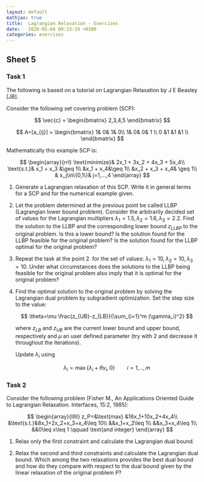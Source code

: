 ```yaml
---
layout: default
mathjax: true
title:  Lagrangian Relaxation - Exercises
date:   2020-05-04 09:33:19 +0100
categories: exercises 
---
```


## Sheet 5


### Task 1

The following is based on a tutorial on Lagrangian Relaxation by J E
Beasley [JB].

Consider the following set covering problem (SCP):

$$
\vec{c} = \begin{bmatrix} 2,3,4,5 \end{bmatrix}
$$

$$
A=[a_{ij}] = \begin{bmatrix} 1& 0& 1& 0\\
 1& 0& 0& 1 \\
 0 &1 &1 &1 \\
 \end{bmatrix}
$$

Mathematically this example SCP is:

$$
\begin{array}{rrl}
\text{minimize}& 2x_1 + 3x_2 + 4x_3 + 5x_4\\
\text{s.t.}& x_1 + x_3 &\geq 1\\
 &x_1 + x_4&\geq 1\\
 &x_2 + x_3 + x_4& \geq 1\\
& x_j\in\{0,1\}&  j=1,...,4
\end{array}
$$


1. Generate a Lagrangian relaxation of this SCP. Write it in general
   terms for a SCP and for the numerical example given. 

2. Let the problem determined at the previous point be called LLBP
   (Lagrangian lower bound problem). Consider the arbitrarily decided
   set of values for the Lagrangian multipliers
   $\lambda_1=1.5,\lambda_2=1.6,\lambda_3=2.2$.
   Find the solution to the LLBP and the corresponding lower bound $z_{LLBP}$ to the
   original problem.
   Is this a lower bound? Is the solution found for the LLBP feasible
   for the original problem? Is the solution found for the LLBP optimal
   for the original problem? 

  
3. Repeat the task at the point 2. for the set of values: 
   $\lambda_1=10,\lambda_2=10,\lambda_3=10$. Under what
   circumstances does the solutions to the LLBP being feasible for the
   original problem also imply that it is optimal for the original
   problem?

4. Find the optimal solution to the original problem by solving the
   Lagrangian dual problem by subgradient optimization.
   Set the step size to the value:
   
   $$
   \theta=\mu \frac{z_{UB}-z_{LB}}{\sum_{i=1}^m (\gamma_i)^2}
   $$
   
   where $z_{LB}$ and $z_{UB}$ are the current lower bound and upper
   bound, respectively and $\mu$ an user defined parameter (try with 2
   and decrease it throughout the iterations).
   
   Update $\lambda_i$ using 
   
   $$
   \lambda_i=\max\{\lambda_i+\theta\gamma_i,0\}\qquad i=1,..,m
   $$




### Task 2

Consider the following problem (Fisher M., An Applications Oriented
Guide to Lagrangian Relaxation. Interfaces, 15:2, 1985):

$$
\begin{array}{lllll}
z_P=&\text{max} &16x_1+10x_2+4x_4\\
&\text{s.t.}&8x_1+2x_2+x_3+x_4\leq 10\\
&&x_1+x_2\leq 1\\
&&x_3+x_4\leq 1\\
&&0\leq x\leq 1 \qquad \text{and integer}
\end{array}
$$

1. Relax only the first constraint and calculate the Lagrangian dual
   bound.
   
2. Relax the second and third constraints and calculate the Lagrangian
   dual bound. Which among the two relaxations provides the best dual
   bound and how do they compare with respect to the dual bound given by
   the linear relaxation of the original problem P? 

